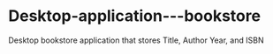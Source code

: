 # Desktop-application---bookstore
Desktop bookstore application that stores Title, Author Year, and ISBN
